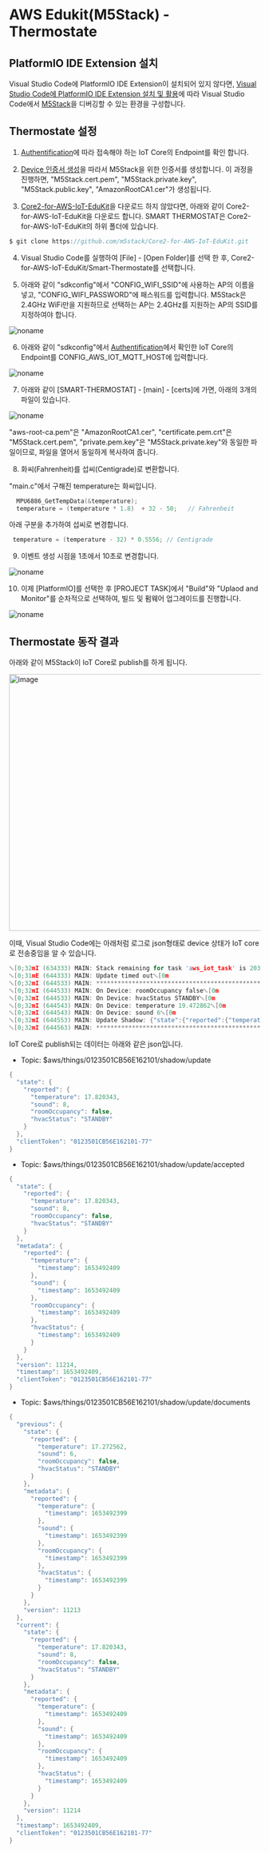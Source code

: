 # AWS Edukit(M5Stack) - Thermostate

## PlatformIO IDE Extension 설치

Visual Studio Code에 PlatformIO IDE Extension이 설치되어 있지 않다면, [Visual Studio Code에 PlatformIO IDE Extension 설치 및 활용](https://github.com/kyopark2014/IoT-Core-Contents/blob/main/edukit-platformio.md)에 따라 Visual Studio Code에서 [M5Stack](https://github.com/kyopark2014/IoT-Core-Contents/blob/main/m5stack.md)을 디버깅할 수 있는 환경을 구성합니다. 


## Thermostate 설정

1) [Authentification](https://github.com/kyopark2014/IoT-Core-Contents/blob/main/Authentification.md)에 따라 접속해야 하는 IoT Core의 Endpoint를 확인 합니다. 

2) [Device 인증서 생성](https://github.com/kyopark2014/IoT-Core-Contents/blob/main/certification.md)을 따라서 M5Stack을 위한 인증서를 생성합니다. 이 과정을 진행하면, "M5Stack.cert.pem", "M5Stack.private.key", "M5Stack.public.key", "AmazonRootCA1.cer"가 생성됩니다.

3) [Core2-for-AWS-IoT-EduKit](https://github.com/m5stack/Core2-for-AWS-IoT-EduKit)을 다운로드 하지 않았다면, 아래와 같이 Core2-for-AWS-IoT-EduKit을 다운로드 합니다. SMART THERMOSTAT은 Core2-for-AWS-IoT-EduKit의 하위 폴더에 있습니다.

```c
$ git clone https://github.com/m5stack/Core2-for-AWS-IoT-EduKit.git
```

4) Visual Studio Code를 실행하여 [File] - [Open Folder]를 선택 한 후, Core2-for-AWS-IoT-EduKit/Smart-Thermostate를 선택합니다. 

5) 아래와 같이 "sdkconfig"에서 "CONFIG_WIFI_SSID"에 사용하는 AP의 이름을 넣고, "CONFIG_WIFI_PASSWORD"에 패스워드를 입력합니다. M5Stack은 2.4GHz WiFi만을 지원하므로 선택하는 AP는 2.4GHz를 지원하는 AP의 SSID를 지정하여야 합니다. 

![noname](https://user-images.githubusercontent.com/52392004/170207617-b76313fe-8313-4da7-807f-d415bb0f2a1a.png)

6) 아래와 같이 "sdkconfig"에서 [Authentification](https://github.com/kyopark2014/IoT-Core-Contents/blob/main/Authentification.md)에서 확인한 IoT Core의 Endpoint를 CONFIG_AWS_IOT_MQTT_HOST에 입력합니다. 

![noname](https://user-images.githubusercontent.com/52392004/170208495-680a41f2-8530-4e0b-8295-8243e93f387d.png)

7) 아래와 같이 [SMART-THERMOSTAT] - [main] - [certs]에 가면, 아래의 3개의 파일이 있습니다. 

![noname](https://user-images.githubusercontent.com/52392004/170208927-3fd07c1a-5ecc-4e3e-97a5-60eb92ea0144.png)

"aws-root-ca.pem"은 "AmazonRootCA1.cer", "certificate.pem.crt"은 "M5Stack.cert.pem", "private.pem.key"은 "M5Stack.private.key"와 동일한 파일이므로, 파일을 열어서 동일하게 복사하여 줍니다. 


8) 화씨(Fahrenheit)를 섭씨(Centigrade)로 변환합니다.

"main.c"에서 구해진 temperature는 화씨입니다.

```c
  MPU6886_GetTempData(&temperature);
  temperature = (temperature * 1.8)  + 32 - 50;   // Fahrenheit
```

아래 구분을 추가하여 섭씨로 변경합니다. 

```c
 temperature = (temperature - 32) * 0.5556; // Centigrade
```

9) 이벤트 생성 시점을 1초에서 10초로 변경합니다.

![noname](https://user-images.githubusercontent.com/52392004/170298699-8c930b15-8b74-4ded-a68a-c2855ff1ba52.png)

10) 이제 [PlatformIO]를 선택한 후 [PROJECT TASK]에서 "Build"와 "Uplaod and Monitor"를 순차적으로 선택하여, 빌드 및 펌웨어 업그레이드를 진행합니다. 

![noname](https://user-images.githubusercontent.com/52392004/170210914-d1fc38d6-d80a-4d42-ab47-7bd9bf5af4d0.png)



## Thermostate 동작 결과

아래와 같이 M5Stack이 IoT Core로 publish를 하게 됩니다. 

<img width="514" alt="image" src="https://user-images.githubusercontent.com/52392004/170211449-45fb6882-54e8-4f24-9dcf-0361641a94b5.png">

이때, Visual Studio Code에는 아래처럼 로그로 json형태로 device 상태가 IoT core로 전송중임을 알 수 있습니다. 

```c
␛[0;32mI (634333) MAIN: Stack remaining for task 'aws_iot_task' is 2036 bytes␛[0m
␛[0;31mE (644333) MAIN: Update timed out␛[0m
␛[0;32mI (644533) MAIN: *****************************************************************************************␛[0m
␛[0;32mI (644533) MAIN: On Device: roomOccupancy false␛[0m
␛[0;32mI (644533) MAIN: On Device: hvacStatus STANDBY␛[0m
␛[0;32mI (644543) MAIN: On Device: temperature 19.472862␛[0m
␛[0;32mI (644543) MAIN: On Device: sound 6␛[0m
␛[0;32mI (644553) MAIN: Update Shadow: {"state":{"reported":{"temperature":19.472862,"sound":6,"roomOccupancy":false,"hvacStatus":"STANDBY"}}, "clientToken":"0123501CB56E162101-62"}␛[0m
␛[0;32mI (644563) MAIN: *****************************************************************************************␛[0m
```


IoT Core로 publish되는 데이터는 아래와 같은 json입니다.

- Topic: $aws/things/0123501CB56E162101/shadow/update

```java
{
  "state": {
    "reported": {
      "temperature": 17.820343,
      "sound": 8,
      "roomOccupancy": false,
      "hvacStatus": "STANDBY"
    }
  },
  "clientToken": "0123501CB56E162101-77"
}
```

- Topic: $aws/things/0123501CB56E162101/shadow/update/accepted

```java
{
  "state": {
    "reported": {
      "temperature": 17.820343,
      "sound": 8,
      "roomOccupancy": false,
      "hvacStatus": "STANDBY"
    }
  },
  "metadata": {
    "reported": {
      "temperature": {
        "timestamp": 1653492409
      },
      "sound": {
        "timestamp": 1653492409
      },
      "roomOccupancy": {
        "timestamp": 1653492409
      },
      "hvacStatus": {
        "timestamp": 1653492409
      }
    }
  },
  "version": 11214,
  "timestamp": 1653492409,
  "clientToken": "0123501CB56E162101-77"
}
```


- Topic: $aws/things/0123501CB56E162101/shadow/update/documents

```java
{
  "previous": {
    "state": {
      "reported": {
        "temperature": 17.272562,
        "sound": 6,
        "roomOccupancy": false,
        "hvacStatus": "STANDBY"
      }
    },
    "metadata": {
      "reported": {
        "temperature": {
          "timestamp": 1653492399
        },
        "sound": {
          "timestamp": 1653492399
        },
        "roomOccupancy": {
          "timestamp": 1653492399
        },
        "hvacStatus": {
          "timestamp": 1653492399
        }
      }
    },
    "version": 11213
  },
  "current": {
    "state": {
      "reported": {
        "temperature": 17.820343,
        "sound": 8,
        "roomOccupancy": false,
        "hvacStatus": "STANDBY"
      }
    },
    "metadata": {
      "reported": {
        "temperature": {
          "timestamp": 1653492409
        },
        "sound": {
          "timestamp": 1653492409
        },
        "roomOccupancy": {
          "timestamp": 1653492409
        },
        "hvacStatus": {
          "timestamp": 1653492409
        }
      }
    },
    "version": 11214
  },
  "timestamp": 1653492409,
  "clientToken": "0123501CB56E162101-77"
}
```

